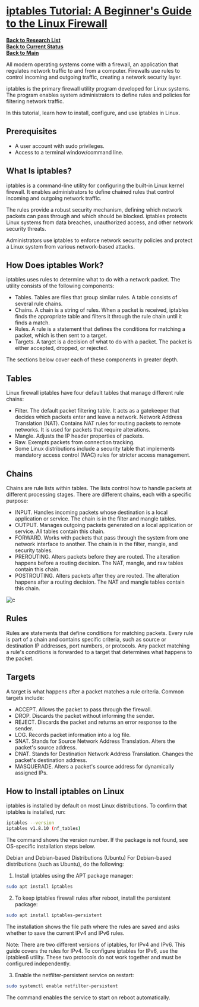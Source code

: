 # **[iptables Tutorial: A Beginner's Guide to the Linux Firewall](https://phoenixnap.com/kb/iptables-linux)**


**[Back to Research List](../../../../../../research_list.md)**\
**[Back to Current Status](../../../../../../../development/status/weekly/current_status.md)**\
**[Back to Main](../../../../../../../README.md)**

All modern operating systems come with a firewall, an application that regulates network traffic to and from a computer. Firewalls use rules to control incoming and outgoing traffic, creating a network security layer.

iptables is the primary firewall utility program developed for Linux systems. The program enables system administrators to define rules and policies for filtering network traffic.

In this tutorial, learn how to install, configure, and use iptables in Linux.

## Prerequisites

- A user account with sudo privileges.
- Access to a terminal window/command line.


## What Is iptables?

iptables is a command-line utility for configuring the built-in Linux kernel firewall. It enables administrators to define chained rules that control incoming and outgoing network traffic.

The rules provide a robust security mechanism, defining which network packets can pass through and which should be blocked. iptables protects Linux systems from data breaches, unauthorized access, and other network security threats.

Administrators use iptables to enforce network security policies and protect a Linux system from various network-based attacks.

## How Does iptables Work?

iptables uses rules to determine what to do with a network packet. The utility consists of the following components:

- Tables. Tables are files that group similar rules. A table consists of several rule chains.
- Chains. A chain is a string of rules. When a packet is received, iptables finds the appropriate table and filters it through the rule chain until it finds a match.
- Rules. A rule is a statement that defines the conditions for matching a packet, which is then sent to a target.
- Targets. A target is a decision of what to do with a packet. The packet is either accepted, dropped, or rejected.

The sections below cover each of these components in greater depth.

## Tables
Linux firewall iptables have four default tables that manage different rule chains:

- Filter. The default packet filtering table. It acts as a gatekeeper that decides which packets enter and leave a network.
Network Address Translation (NAT). Contains NAT rules for routing packets to remote networks. It is used for packets that require alterations.
- Mangle. Adjusts the IP header properties of packets.
- Raw. Exempts packets from connection tracking.
- Some Linux distributions include a security table that implements mandatory access control (MAC) rules for stricter access management.

## Chains
Chains are rule lists within tables. The lists control how to handle packets at different processing stages. There are different chains, each with a specific purpose:

- INPUT. Handles incoming packets whose destination is a local application or service. The chain is in the filter and mangle tables.
- OUTPUT. Manages outgoing packets generated on a local application or service. All tables contain this chain.
- FORWARD. Works with packets that pass through the system from one network interface to another. The chain is in the filter, mangle, and security tables.
- PREROUTING. Alters packets before they are routed. The alteration happens before a routing decision. The NAT, mangle, and raw tables contain this chain.
- POSTROUTING. Alters packets after they are routed. The alteration happens after a routing decision. The NAT and mangle tables contain this chain.

![c](https://phoenixnap.com/kb/wp-content/uploads/2024/05/iptables-tables-and-chains.png)

## Rules
Rules are statements that define conditions for matching packets. Every rule is part of a chain and contains specific criteria, such as source or destination IP addresses, port numbers, or protocols. Any packet matching a rule's conditions is forwarded to a target that determines what happens to the packet.

## Targets

A target is what happens after a packet matches a rule criteria. Common targets include:

- ACCEPT. Allows the packet to pass through the firewall.
- DROP. Discards the packet without informing the sender.
- REJECT. Discards the packet and returns an error response to the sender.
- LOG. Records packet information into a log file.
- SNAT. Stands for Source Network Address Translation. Alters the packet's source address.
- DNAT. Stands for Destination Network Address Translation. Changes the packet's destination address.
- MASQUERADE. Alters a packet's source address for dynamically assigned IPs.

## How to Install iptables on Linux
iptables is installed by default on most Linux distributions. To confirm that iptables is installed, run:

```bash
iptables --version
iptables v1.8.10 (nf_tables)
```

The command shows the version number. If the package is not found, see OS-specific installation steps below.

Debian and Debian-based Distributions (Ubuntu)
For Debian-based distributions (such as Ubuntu), do the following:

1. Install iptables using the APT package manager:

```bash
sudo apt install iptables
```
2. To keep iptables firewall rules after reboot, install the persistent package:

```bash
sudo apt install iptables-persistent
```

The installation shows the file path where the rules are saved and asks whether to save the current IPv4 and IPv6 rules.

Note: There are two different versions of iptables, for IPv4 and IPv6. This guide covers the rules for IPv4.
To configure iptables for IPv6, use the iptables6 utility. These two protocols do not work together and must be configured independently.

3. Enable the netfilter-persistent service on restart:

```bash
sudo systemctl enable netfilter-persistent
```

The command enables the service to start on reboot automatically.

